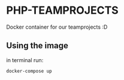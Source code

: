 # PHP-TEAMPROJECTS

Docker container for our teamprojects :D

## Using the image

in terminal run:

```
docker-compose up
```
